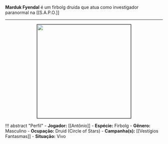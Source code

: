 **Marduk Fyendal** é um firbolg druida que atua como investigador paranormal na [[S.A.P.O.]]

---

<div style="text-align: center;">
<img src="https://i.imgur.com/xBWiwqo.jpeg" width="300" style="border: 1px solid black;">
</div>

!!! abstract "Perfil"
	- **Jogador:** [[Antônio]]
	- **Espécie:** Firbolg
	- **Gênero:** Masculino
	- **Ocupação:** Druid (Circle of Stars)
	- **Campanha(s):** [[Vestígios Fantasmas]]
	- **Situação:** Vivo